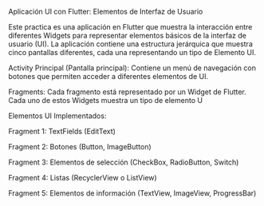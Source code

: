 Aplicación UI con Flutter: Elementos de Interfaz de Usuario

Este practica es una aplicación en Flutter que muestra la interacción entre diferentes Widgets para representar elementos básicos de la interfaz de usuario (UI). 
La aplicación contiene una estructura jerárquica que muestra cinco pantallas diferentes, cada una representando un tipo de Elemento UI.

Activity Principal (Pantalla principal): Contiene un menú de navegación con botones que permiten acceder a diferentes elementos de UI.

Fragments: Cada fragmento está representado por un Widget de Flutter. Cada uno de estos Widgets muestra un tipo de elemento U

Elementos UI Implementados:

Fragment 1: TextFields (EditText)

Fragment 2: Botones (Button, ImageButton)

Fragment 3: Elementos de selección (CheckBox, RadioButton, Switch)

Fragment 4: Listas (RecyclerView o ListView)

Fragment 5: Elementos de información (TextView, ImageView, ProgressBar)
